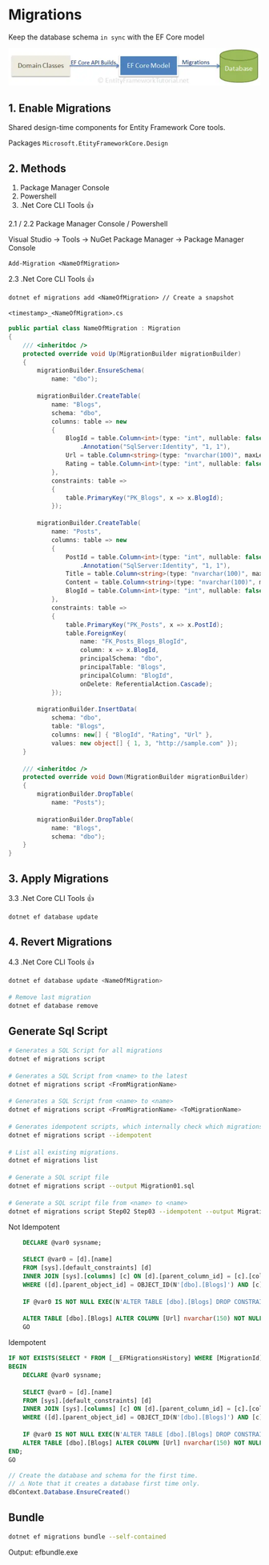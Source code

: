 # Migrations

Keep the database schema `in sync` with the EF Core model

![Alt text](images/Migrations01.png)


## 1. Enable Migrations

Shared design-time components for Entity Framework Core tools.

Packages `Microsoft.EtityFrameworkCore.Design`




## 2. Methods

1. Package Manager Console
2. Powershell
3. .Net Core CLI Tools 👍



2.1 / 2.2 Package Manager Console / Powershell

Visual Studio -> Tools -> NuGet Package Manager -> Package Manager Console

```
Add-Migration <NameOfMigration>
```

2.3 .Net Core CLI Tools 👍

```
dotnet ef migrations add <NameOfMigration> // Create a snapshot
```


`<timestamp>_<NameOfMigration>.cs`

``` csharp
public partial class NameOfMigration : Migration
{
    /// <inheritdoc />
    protected override void Up(MigrationBuilder migrationBuilder)
    {
        migrationBuilder.EnsureSchema(
            name: "dbo");

        migrationBuilder.CreateTable(
            name: "Blogs",
            schema: "dbo",
            columns: table => new
            {
                BlogId = table.Column<int>(type: "int", nullable: false)
                    .Annotation("SqlServer:Identity", "1, 1"),
                Url = table.Column<string>(type: "nvarchar(100)", maxLength: 100, nullable: false),
                Rating = table.Column<int>(type: "int", nullable: false)
            },
            constraints: table =>
            {
                table.PrimaryKey("PK_Blogs", x => x.BlogId);
            });

        migrationBuilder.CreateTable(
            name: "Posts",
            columns: table => new
            {
                PostId = table.Column<int>(type: "int", nullable: false)
                    .Annotation("SqlServer:Identity", "1, 1"),
                Title = table.Column<string>(type: "nvarchar(100)", maxLength: 100, nullable: false),
                Content = table.Column<string>(type: "nvarchar(100)", maxLength: 100, nullable: false),
                BlogId = table.Column<int>(type: "int", nullable: false)
            },
            constraints: table =>
            {
                table.PrimaryKey("PK_Posts", x => x.PostId);
                table.ForeignKey(
                    name: "FK_Posts_Blogs_BlogId",
                    column: x => x.BlogId,
                    principalSchema: "dbo",
                    principalTable: "Blogs",
                    principalColumn: "BlogId",
                    onDelete: ReferentialAction.Cascade);
            });

        migrationBuilder.InsertData(
            schema: "dbo",
            table: "Blogs",
            columns: new[] { "BlogId", "Rating", "Url" },
            values: new object[] { 1, 3, "http://sample.com" });
    }

    /// <inheritdoc />
    protected override void Down(MigrationBuilder migrationBuilder)
    {
        migrationBuilder.DropTable(
            name: "Posts");

        migrationBuilder.DropTable(
            name: "Blogs",
            schema: "dbo");
    }
}


```


## 3. Apply Migrations

3.3 .Net Core CLI Tools 👍

``` bash
dotnet ef database update
```




## 4. Revert Migrations

4.3 .Net Core CLI Tools 👍

``` bash
dotnet ef database update <NameOfMigration>

# Remove last migration
dotnet ef database remove
```


## Generate Sql Script

``` bash
# Generates a SQL Script for all migrations
dotnet ef migrations script

# Generates a SQL Script from <name> to the latest
dotnet ef migrations script <FromMigrationName>

# Generates a SQL Script from <name> to <name>
dotnet ef migrations script <FromMigrationName> <ToMigrationName>

# Generates idempotent scripts, which internally check which migrations have already been applied, and only apply missing ones.
dotnet ef migrations script --idempotent

# List all existing migrations.
dotnet ef migrations list

# Generate a SQL script file
dotnet ef migrations script --output Migration01.sql

# Generate a SQL script file from <name> to <name>
dotnet ef migrations script Step02 Step03 --idempotent --output Migration03_i.sql
```


Not Idempotent
``` sql
    DECLARE @var0 sysname;

    SELECT @var0 = [d].[name]
    FROM [sys].[default_constraints] [d]
    INNER JOIN [sys].[columns] [c] ON [d].[parent_column_id] = [c].[column_id] AND [d].[parent_object_id] = [c].[object_id]
    WHERE ([d].[parent_object_id] = OBJECT_ID(N'[dbo].[Blogs]') AND [c].[name] = N'Url');

    IF @var0 IS NOT NULL EXEC(N'ALTER TABLE [dbo].[Blogs] DROP CONSTRAINT [' + @var0 + '];');

    ALTER TABLE [dbo].[Blogs] ALTER COLUMN [Url] nvarchar(150) NOT NULL;
    GO
```

Idempotent
``` sql
IF NOT EXISTS(SELECT * FROM [__EFMigrationsHistory] WHERE [MigrationId] = N'20231021172515_Step02')
BEGIN
    DECLARE @var0 sysname;

    SELECT @var0 = [d].[name]
    FROM [sys].[default_constraints] [d]
    INNER JOIN [sys].[columns] [c] ON [d].[parent_column_id] = [c].[column_id] AND [d].[parent_object_id] = [c].[object_id]
    WHERE ([d].[parent_object_id] = OBJECT_ID(N'[dbo].[Blogs]') AND [c].[name] = N'Url');

    IF @var0 IS NOT NULL EXEC(N'ALTER TABLE [dbo].[Blogs] DROP CONSTRAINT [' + @var0 + '];');
    ALTER TABLE [dbo].[Blogs] ALTER COLUMN [Url] nvarchar(150) NOT NULL;
END;
GO
```



``` csharp
// Create the database and schema for the first time.
// ⚠️ Note that it creates a database first time only.
dbContext.Database.EnsureCreated()
```




## Bundle

``` bash
dotnet ef migrations bundle --self-contained
```

Output: efbundle.exe
